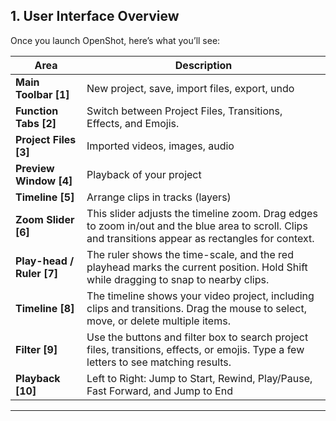 ##  **1. User Interface Overview**

Once you launch OpenShot, here’s what you’ll see:

 | Area                                    | Description                                   |
 | --------------------------------------- | --------------------------------------------- |
 | **Main Toolbar  [1]**                        | New project, save, import files, export, undo |
 | **Function Tabs  [2]**                        |Switch between Project Files, Transitions, Effects, and Emojis.|
 | **Project Files  [3]**                       | Imported videos, images, audio                |                             
| **Preview Window  [4]**                       | Playback of your project                      |
|**Timeline  [5]**| Arrange clips in tracks (layers)    |This toolbar includes buttons for snapping, markers, slicing, jumping between markers, and centering the timeline|
|**Zoom Slider [6]**|This slider adjusts the timeline zoom. Drag edges to zoom in/out and the blue area to scroll. Clips and transitions appear as rectangles for context.|
|**Play-head / Ruler  [7]**|The ruler shows the time-scale, and the red playhead marks the current position. Hold Shift while dragging to snap to nearby clips.|
|**Timeline  [8]**|The timeline shows your video project, including clips and transitions. Drag the mouse to select, move, or delete multiple items.|
|**Filter  [9]**|Use the buttons and filter box to search project files, transitions, effects, or emojis. Type a few letters to see matching results.|
|**Playback  [10]**|Left to Right: Jump to Start, Rewind, Play/Pause, Fast Forward, and Jump to End|-->
---
